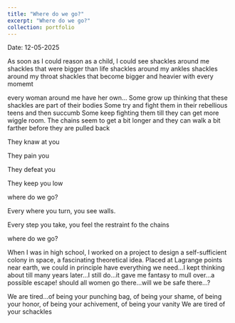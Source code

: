 ```yaml
---
title: "Where do we go?"
excerpt: "Where do we go?"
collection: portfolio
---
```


Date: 12-05-2025

As soon as I could reason as a child, I could see shackles around me
shackles that were bigger than life
shackles around my ankles 
shackles around my throat
shackles that become bigger and heavier with every momemt

every woman around me have her own...
Some grow up thinking that these shackles are part of their bodies
Some try and fight them in their rebellious teens and then succumb 
Some keep fighting them till they can get more wiggle room. The chains seem to get a bit longer and they can walk a bit farther before they are pulled back

They knaw at you

They pain you

They defeat you

They keep you low

where do we go?

Every where you turn, you see walls. 

Every step you take, you feel the restraint fo the chains

where do we go?

When I was in high school, I worked on a project to design a self-sufficient colony in space, a fascinating theoretical idea. Placed at Lagrange points near earth, we could in principle have everything we need...I kept thinking about till many
years later...I still do...it gave me fantasy to mull over...a possible escape! should all women go there...will we be safe there...? 


We are tired...of being your punching bag, of being your shame, of being your honor, of being your achivement, of being your vanity
We are tired of your schackles
